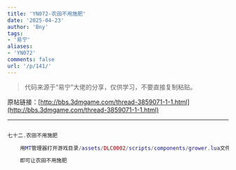 ```yaml
---
title: 'YN072-农田不用施肥'
date: '2025-04-23'
author: 'Bny'
tags:
- '易宁'
aliases:
- 'YN072'
comments: false
url: '/p/141/'
---
```


> 代码来源于“易宁”大佬的分享，仅供学习，不要直接复制粘贴。

原帖链接：[http://bbs.3dmgame.com/thread-3859071-1-1.html](http://bbs.3dmgame.com/thread-3859071-1-1.html)

---

```lua  

七十二.农田不用施肥

	用MT管理器打开游戏目录/assets/DLC0002/scripts/components/grower.lua文件，将self.cycles_left = self.cycles_left - 1替换为self.cycles_left = self.cycles_left

	即可让农田不用施肥

```  

